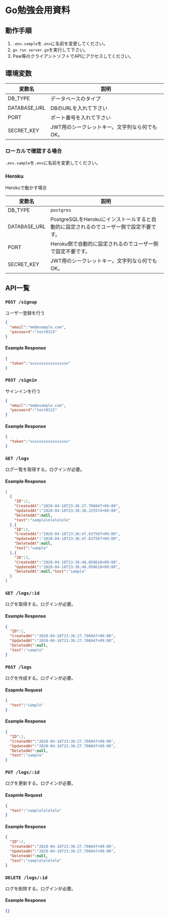 # Go勉強会用資料

## 動作手順

1. `.env.sample`を`.env`に名前を変更してください。
2. `go run server.go`を実行して下さい。
3. Paw等のクライアントソフトでAPIにアクセスしてください。

## 環境変数

| 変数名       | 説明                                          |
| ------------ | --------------------------------------------- |
| DB_TYPE      | データベースのタイプ                          |
| DATABASE_URL | DBのURLを入れて下さい                         |
| PORT         | ポート番号を入れて下さい                      |
| SECRET_KEY   | JWT用のシークレットキー。文字列なら何でもOK。 |

### ローカルで確認する場合
`.env.sample`を`.env`に名前を変更してください。

### Heroku

Herokuで動かす場合

| 変数名       | 説明                                                                                   |
| ------------ | -------------------------------------------------------------------------------------- |
| DB_TYPE      | `postgres`                                                                             |
| DATABASE_URL | PostgreSQLをHerokuにインストールすると自動的に設定されるのでユーザー側で設定不要です。 |
| PORT         | Heroku側で自動的に設定されるのでユーザー側で設定不要です。                             |
| SECRET_KEY   | JWT用のシークレットキー。文字列なら何でもOK。                                          |

## API一覧

### `POST /signup`

ユーザー登録を行う

```json
{
  "email":"me@example.com",
  "password":"test0123"
}
```

#### Example Response

```json
{
  "token":"xxxxxxxxxxxxxxxxx"
}
```

### `POST /signin`

サインインを行う

```json
{
  "email":"me@example.com",
  "password":"test0123"
}
```

#### Example Response

```json
{
  "token":"xxxxxxxxxxxxxxxxx"
}
```


### `GET /logs`

ログ一覧を取得する。ログインが必要。

#### Example Response

```json
[
  {
    "ID":1,
    "CreatedAt":"2020-04-18T23:36:27.706047+09:00",
    "UpdatedAt":"2020-04-18T23:38:38.225574+09:00",
    "DeletedAt":null,
    "text":"samplelelelelele"
  },{
    "ID":2,
    "CreatedAt":"2020-04-18T23:36:47.637507+09:00",
    "UpdatedAt":"2020-04-18T23:36:47.637507+09:00",
    "DeletedAt":null,
    "text":"sample"
  },{
    "ID":3,
    "CreatedAt":"2020-04-18T23:36:48.058618+09:00",
    "UpdatedAt":"2020-04-18T23:36:48.058618+09:00",
    "DeletedAt":null,"text":"sample"
  }
]
```

### `GET /logs/:id`

ログを取得する。ログインが必要。

#### Example Response

```json
{
  "ID":1,
  "CreatedAt":"2020-04-18T23:36:27.706047+09:00",
  "UpdatedAt":"2020-04-18T23:36:27.706047+09:00",
  "DeletedAt":null,
  "text":"sample"
}
```

### `POST /logs`

ログを作成する。ログインが必要。

#### Exapmle Request

```json
{
  "text":"sample"
}
```

#### Example Response

```json
{
  "ID":1,
  "CreatedAt":"2020-04-18T23:36:27.706047+09:00",
  "UpdatedAt":"2020-04-18T23:36:27.706047+09:00",
  "DeletedAt":null,
  "text":"sample"
}
```

### `PUT /logs/:id`

ログを更新する。ログインが必要。

#### Exapmle Request

```json
{
  "text":"samplelelelele"
}
```

#### Example Response

```json
{
  "ID":1,
  "CreatedAt":"2020-04-18T23:36:27.706047+09:00",
  "UpdatedAt":"2020-04-18T23:36:27.706047+09:00",
  "DeletedAt":null,
  "text":"samplelelelele"
}
```

### `DELETE /logs/:id`

ログを削除する。ログインが必要。

#### Example Response

```json
{}